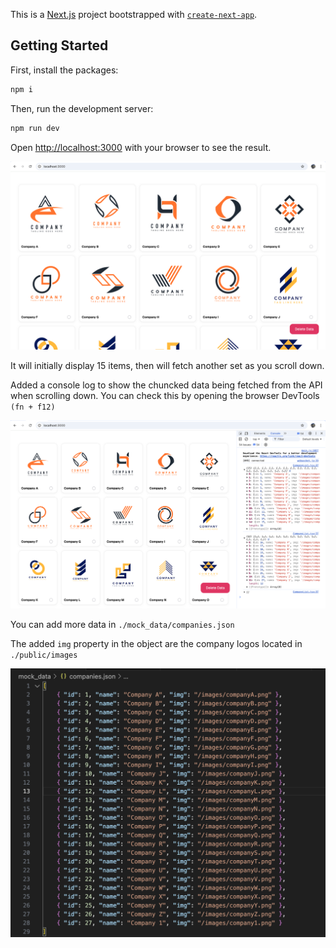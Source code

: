 This is a [Next.js](https://nextjs.org/) project bootstrapped with [`create-next-app`](https://github.com/vercel/next.js/tree/canary/packages/create-next-app).

## Getting Started

First, install the packages:

```bash
npm i
```

Then, run the development server:

```bash
npm run dev
```

Open [http://localhost:3000](http://localhost:3000) with your browser to see the result.

![Dashboard](./public/Dashboard.png)

It will initially display 15 items, then will fetch another set as you scroll down.

Added a console log to show the chuncked data being fetched from the API when scrolling down. You can check this by opening the browser DevTools `(fn + f12)`

![Fetch Log](./public/ConsoleFetch.png)

You can add more data in `./mock_data/companies.json`

The added `img` property in the object are the company logos located in `./public/images` 

![Mock Data](./public/MockData.png)
